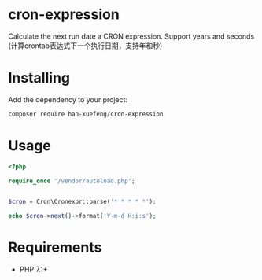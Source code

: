 # cron-expression
Calculate the next run date a CRON expression. Support years and seconds (计算crontab表达式下一个执行日期，支持年和秒)

Installing
==========

Add the dependency to your project:

```bash
composer require han-xuefeng/cron-expression
```

Usage
=====
```php
<?php

require_once '/vendor/autoload.php';


$cron = Cron\Cronexpr::parse('* * * * *');

echo $cron->next()->format('Y-m-d H:i:s');

```

Requirements
============
- PHP 7.1+
